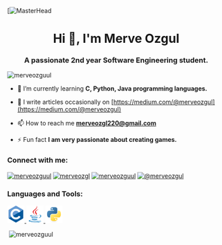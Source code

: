 [![MasterHead](https://giphy.com/embed/TNf5oSRelTeI8)

<h1 align="center">Hi 👋, I'm Merve Ozgul</h1>
<h3 align="center">A passionate 2nd year Software Engineering student.</h3>

<p align="left"> <img src="https://komarev.com/ghpvc/?username=merveozguul&label=Profile%20views&color=e774d7&style=flat" alt="merveozguul" /> </p>

- 🌱 I’m currently learning **C, Python, Java programming languages.**

- 📝 I write articles occasionally on [https://medium.com/@merveozgul](https://medium.com/@merveozgul)

- 📫 How to reach me **merveozgl220@gmail.com**

- ⚡ Fun fact **I am very passionate about creating games.**

<h3 align="left">Connect with me:</h3>
<p align="left">
<a href="https://twitter.com/merveozguul" target="blank"><img align="center" src="https://raw.githubusercontent.com/rahuldkjain/github-profile-readme-generator/master/src/images/icons/Social/twitter.svg" alt="merveozguul" height="30" width="40" /></a>
<a href="https://linkedin.com/in/merveozgl" target="blank"><img align="center" src="https://raw.githubusercontent.com/rahuldkjain/github-profile-readme-generator/master/src/images/icons/Social/linked-in-alt.svg" alt="merveozgl" height="30" width="40" /></a>
<a href="https://instagram.com/merveozguul" target="blank"><img align="center" src="https://raw.githubusercontent.com/rahuldkjain/github-profile-readme-generator/master/src/images/icons/Social/instagram.svg" alt="merveozguul" height="30" width="40" /></a>
<a href="https://medium.com/@merveozgul" target="blank"><img align="center" src="https://raw.githubusercontent.com/rahuldkjain/github-profile-readme-generator/master/src/images/icons/Social/medium.svg" alt="@merveozgul" height="30" width="40" /></a>
</p>

<h3 align="left">Languages and Tools:</h3>
<p align="left"> <a href="https://www.cprogramming.com/" target="_blank" rel="noreferrer"> <img src="https://raw.githubusercontent.com/devicons/devicon/master/icons/c/c-original.svg" alt="c" width="40" height="40"/> </a> <a href="https://www.java.com" target="_blank" rel="noreferrer"> <img src="https://raw.githubusercontent.com/devicons/devicon/master/icons/java/java-original.svg" alt="java" width="40" height="40"/> </a> <a href="https://www.python.org" target="_blank" rel="noreferrer"> <img src="https://raw.githubusercontent.com/devicons/devicon/master/icons/python/python-original.svg" alt="python" width="40" height="40"/> </a> </p>

<p>&nbsp;<img align="center" src="https://github-readme-stats.vercel.app/api?username=merveozguul&show_icons=true&theme=synthwave&locale=en" alt="merveozguul" /></p>
